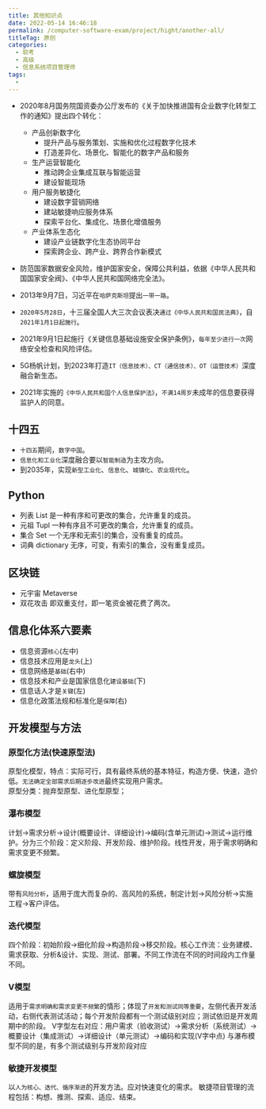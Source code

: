 ```yaml
---
title: 其他知识点
date: 2022-05-14 16:46:18
permalink: /computer-software-exam/project/hight/another-all/
titleTag: 原创
categories: 
  - 软考
  - 高级
  - 信息系统项目管理师
tags:
  - 
---
```

- 2020年8月国务院国资委办公厅发布的《关于加快推进国有企业数字化转型工作的通知》提出四个转化：
  - 产品创新数字化
    - 提升产品与服务策划、实施和优化过程数字化技术
    - 打造差异化、场景化、智能化的数字产品和服务
  - 生产运营智能化
    - 推动跨企业集成互联与智能运营
    - 建设智能现场
  - 用户服务敏捷化
    - 建设数字营销网络
    - 建站敏捷响应服务体系
    - 探索平台化、集成化、场景化增值服务
  - 产业体系生态化
    - 建设产业链数字化生态协同平台
    - 探索跨企业、跨产业、跨界合作新模式

- 防范国家数据安全风险，维护国家安全，保障公共利益，依据《中华人民共和国国家安全阀》、《中华人民共和国网络完全法》。
- 2013年9月7日，习近平在`哈萨克斯坦`提出`一带一路`。
- `2020年5月28日`，十三届全国人大三次会议表决`通过《中华人民共和国民法典》`，自`2021年1月1日起施行`。

- 2021年9月1日起施行《关键信息基础设施安全保护条例》，`每年至少进行一次`网络安全检查和风险评估。
- 5G杨帆计划，到2023年打造`IT（信息技术）、CT（通信技术）、OT（运营技术）`深度融合新生态。
- 2021年实施的`《中华人民共和国个人信息保护法》`，`不满14周岁`未成年的信息要获得监护人的同意。
## 十四五
- `十四五`期间，`数字中国`。
- `信息化和工业化`深度融合要以`智能制造`为主攻方向。
- 到2035年，实现`新型工业化`、`信息化`、`城镇化`、`农业现代化`。
## Python
- 列表 List
  是一种有序和可更改的集合，允许重复的成员。
- 元祖 Tupl
  一种有序且不可更改的集合，允许重复的成员。
- 集合 Set
  一个无序和无索引的集合，没有重复的成员。
- 词典 dictionary
  无序，可变，有索引的集合，没有重复成员。
## 区块链
- 元宇宙 Metaverse
- 双花攻击
  即双重支付，即一笔资金被花费了两次。
## 信息化体系六要素
- 信息资源`核心`(左中)
- 信息技术应用是`龙头`(上)
- 信息网络是`基础`(右中)
- 信息技术和产业是国家信息化`建设基础`(下)
- 信息话人才是`关键`(左)
- 信息化政策法规和标准化是`保障`(右)
## 开发模型与方法
### 原型化方法(快速原型法)
原型化模型，特点：实际可行，具有最终系统的基本特征，构造方便、快速，造价低。`无法确定全部需求后期逐步改进`最终实现用户需求。					
原型分类：抛弃型原型、进化型原型；
### 瀑布模型
计划->需求分析->设计(概要设计、详细设计)->编码(含单元测试)->测试->运行维护。分为三个阶段：定义阶段、开发阶段、维护阶段。线性开发，用于需求明确和需求变更不频繁。
### 螺旋模型
带有`风险分析`，适用于庞大而复杂的、高风险的系统，制定计划->风险分析->实施工程->客户评估。
### 迭代模型
四个阶段：初始阶段->细化阶段->构造阶段->移交阶段。核心工作流：业务建模、需求获取、分析&设计、实现、测试、部署。不同工作流在不同的时间段内工作量不同。
### V模型
适用于`需求明确和需求变更不频繁`的情形；体现了`开发和测试同等重要`，左侧代表开发活动，右侧代表测试活动；每个开发阶段都有一个测试级别对应；测试依旧是开发周期中的阶段。
V字型左右对应：用户需求（验收测试）->需求分析（系统测试）->概要设计（集成测试）->详细设计（单元测试）->编码和实现(V字中点)   与瀑布模型不同的是，有多个测试级别与开发阶段对应

### 敏捷开发模型
以`人为核心、迭代、循序渐进`的开发方法。应对快速变化的需求。
敏捷项目管理的流程包括：构想、推测、探索、适应、结束。